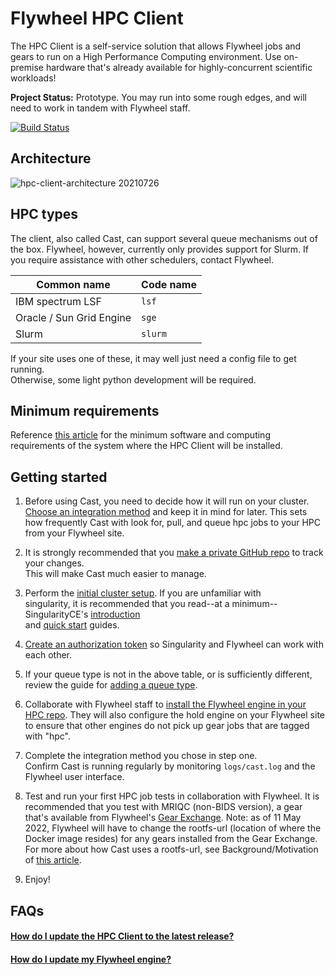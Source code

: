 # Flywheel HPC Client

The HPC Client is a self-service solution that allows Flywheel jobs and gears to run on a High Performance Computing environment. Use on-premise hardware that's already available for highly-concurrent scientific workloads!

**Project Status:** Prototype. You may run into some rough edges, and will need to work in tandem with Flywheel staff.

[![Build Status](https://github.com/flywheel-io/hpc-client/actions/workflows/build.yml/badge.svg)](https://github.com/flywheel-io/hpc-client/actions)

## Architecture

![hpc-client-architecture 20210726](https://user-images.githubusercontent.com/75435671/127048966-af0582f7-10dc-451c-b955-4d5ab50eaf08.png)

## HPC types

The client, also called Cast, can support several queue mechanisms out of the box. Flywheel, however, currently only
provides support for Slurm. If you require assistance with other schedulers, contact Flywheel.

| Common name              | Code name |
| -------------------------| ----------|
| IBM spectrum LSF         | `lsf`     |
| Oracle / Sun Grid Engine | `sge`     |
| Slurm                    | `slurm`   |

If your site uses one of these, it may well just need a config file to get running.<br/>
Otherwise, some light python development will be required.

## Minimum requirements
Reference [this article](https://docs.flywheel.io/hc/en-us/articles/7563372636563) for 
the minimum software and computing requirements of the system where the HPC Client 
will be installed.

## Getting started

1. Before using Cast, you need to decide how it will run on your cluster.<br/>
[Choose an integration method](doc/1-choose-an-integration-method.md) and keep it in mind for later.
   This sets how frequently Cast with look for, pull, and queue hpc jobs to your HPC from your Flywheel site.

2. It is strongly recommended that you [make a private GitHub repo](doc/2-tracking-changes-privately.md) to track your changes.<br/>
This will make Cast much easier to manage.

3. Perform the [initial cluster setup](doc/3-cluster-install.md). If you are unfamiliar with <br/>
singularity, it is recommended that you read--at a minimum--SingularityCE's [introduction](https://sylabs.io/guides/latest/user-guide/introduction.html) <br/>
   and [quick start](https://sylabs.io/guides/latest/user-guide/quick_start.html) guides.
   
4. [Create an authorization token](doc/singularity_remote_endpoint.md) 
   so Singularity and Flywheel can work with each other.

5. If your queue type is not in the above table, or is sufficiently different, review the guide for [adding a queue type](doc/4-development-guide.md).

6. Collaborate with Flywheel staff to [install the Flywheel engine in your HPC repo](doc/installing_flywheel_engine.md).
   They will also configure the hold engine on your Flywheel site
   to ensure that other engines do not pick up gear jobs that are tagged with "hpc".

7. Complete the integration method you chose in step one.<br/>
   Confirm Cast is running regularly by monitoring `logs/cast.log` and the Flywheel user interface.
   
8. Test and run your first HPC job tests in collaboration with Flywheel. It is recommended
   that you test with MRIQC (non-BIDS version), a gear that's available from Flywheel's [Gear Exchange](https://flywheel.io/gear-exchange/).
   Note: as of 11 May 2022, Flywheel will have to change the rootfs-url (location of where the Docker image resides) for
   any gears installed from the Gear Exchange. For more about how Cast uses a rootfs-url, see Background/Motivation
   of [this article](https://docs.flywheel.io/hc/en-us/articles/4607520806547).

8. Enjoy!

## FAQs
#### [How do I update the HPC Client to the latest release?](doc/faq_updating_hpc_client.md)
#### [How do I update my Flywheel engine?](doc/faq_updating_flywheel_engine.md)